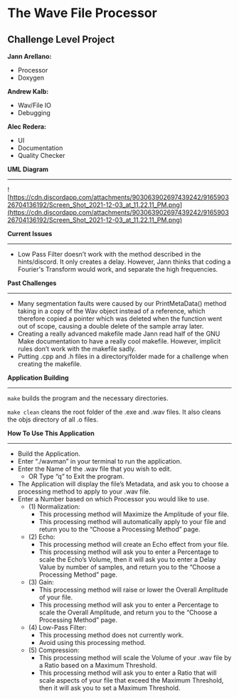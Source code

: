 # The Wave File Processor

## **Challenge Level Project**

**Jann Arellano:**

- Processor
- Doxygen

**Andrew Kalb:**

- Wav/File IO
- Debugging

**Alec Redera:**

- UI
- Documentation
- Quality Checker

**UML Diagram**

-------

![https://cdn.discordapp.com/attachments/903063902697439242/916590326704136192/Screen_Shot_2021-12-03_at_11.22.11_PM.png](https://cdn.discordapp.com/attachments/903063902697439242/916590326704136192/Screen_Shot_2021-12-03_at_11.22.11_PM.png)

**Current Issues**

---------

- Low Pass Filter doesn’t work with the method described in the hints/discord. It only creates a delay. However, Jann thinks that coding a Fourier's Transform would work, and separate the high frequencies.

**Past Challenges**

----------------

- Many segmentation faults were caused by our PrintMetaData() method taking in a copy of the Wav object instead of a reference, which therefore copied a pointer which was deleted when the function went out of scope, causing a double delete of the sample array later.
- Creating a really advanced makefile made Jann read half of the GNU Make documentation to have a really cool makefile. However, implicit rules don’t work with the makefile sadly.
- Putting .cpp and .h files in a directory/folder made for a challenge when creating the makefile.

**Application Building**

-----------------------------

`make` builds the program and the necessary directories.

`make clean` cleans the root folder of the .exe and .wav files. It also cleans the objs directory of all .o files. 

**How To Use This Application**

-----------------------------------------

- Build the Application.
- Enter “./wavman” in your terminal to run the application.
- Enter the Name of the .wav file that you wish to edit.
  - OR Type “q” to Exit the program.
- The Application will display the file’s Metadata, and ask you to choose a processing method to apply to your .wav file.
- Enter a Number based on which Processor you would like to use.
  - (1) Normalization:
    - This processing method will Maximize the Amplitude of your file.
    - This processing method will automatically apply to your file and return you to the “Choose a Processing Method” page.
  - (2) Echo:
    - This processing method will create an Echo effect from your file.
    - This processing method will ask you to enter a Percentage to scale the Echo’s Volume, then it will ask you to enter a Delay Value by number of samples, and return you to the “Choose a Processing Method” page.
  - (3) Gain:
    - This processing method will raise or lower the Overall Amplitude of your file.
    - This processing method will ask you to enter a Percentage to scale the Overall Amplitude, and return you to the “Choose a Processing Method” page.
  - (4) Low-Pass Filter:
    - This processing method does not currently work.
    - Avoid using this processing method.
  - (5) Compression:
    - This processing method will scale the Volume of your .wav file by a Ratio based on a Maximum Threshold.
    - This processing method will ask you to enter a Ratio that will scale aspects of your file that exceed the Maximum Threshold, then it will ask you to set a Maximum Threshold.